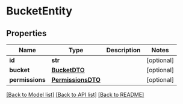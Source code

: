 # BucketEntity

## Properties
Name | Type | Description | Notes
------------ | ------------- | ------------- | -------------
**id** | **str** |  | [optional] 
**bucket** | [**BucketDTO**](BucketDTO.md) |  | [optional] 
**permissions** | [**PermissionsDTO**](PermissionsDTO.md) |  | [optional] 

[[Back to Model list]](../nifiDocs.md#documentation-for-models) [[Back to API list]](../nifiDocs.md#documentation-for-api-endpoints) [[Back to README]](../nifiDocs.md)


